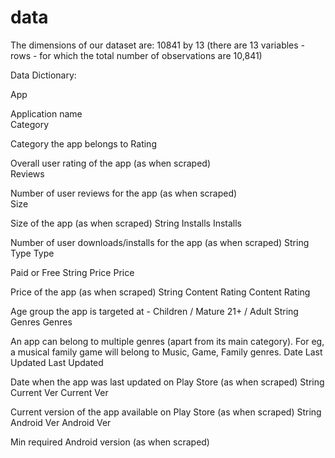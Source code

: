 # data

The dimensions of our dataset are: 10841 by 13 (there are 13 variables - rows - for which the total number of observations are 10,841)

Data Dictionary:


App

Application name	
Category

Category the app belongs to	
Rating

Overall user rating of the app (as when scraped)	
Reviews

Number of user reviews for the app (as when scraped)	
Size

Size of the app (as when scraped)	String
Installs
Installs

Number of user downloads/installs for the app (as when scraped)	String
Type
Type

Paid or Free	String
Price
Price

Price of the app (as when scraped)	String
Content Rating
Content Rating

Age group the app is targeted at - Children / Mature 21+ / Adult	String
Genres
Genres

An app can belong to multiple genres (apart from its main category). For eg, a musical family game will belong to Music, Game, Family genres.	Date
Last Updated
Last Updated

Date when the app was last updated on Play Store (as when scraped)	String
Current Ver
Current Ver

Current version of the app available on Play Store (as when scraped)	String
Android Ver
Android Ver

Min required Android version (as when scraped)


